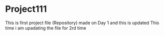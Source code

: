 # Project111
This is first project file (Repository) made on Day 1 and this is updated
This time i am upadating the file for 2rd time
